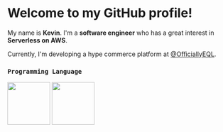 # Welcome to my GitHub profile!

My name is **Kevin**. I'm a **software engineer** who has a great interest in **Serverless on AWS**.

Currently, I'm developing a hype commerce platform at [@OfficiallyEQL](https://eql.xyz/).

### `Programming Language`
<img src="https://user-images.githubusercontent.com/43775190/160529904-8e728bfe-e10b-4771-bfc1-c151dc1dc253.png" height="96"> <img src="https://user-images.githubusercontent.com/43775190/173046045-4391d3c4-1024-4ad5-acea-b1a157d8647f.png" height="96">
